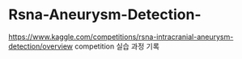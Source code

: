 # Rsna-Aneurysm-Detection-
https://www.kaggle.com/competitions/rsna-intracranial-aneurysm-detection/overview competition 실습 과정 기록
